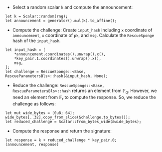 * Select a random scalar `k` and compute the announcement:
 ```ignore
let k = Scalar::random(rng);
let announcement = generator().mul(k).to_affine();
```
* Compute the challenge: Create `input_hash` including `x` coordinate of `announcement`, `x` coordinate of `pk`, and `msg`. Calculate the `RescueSponge` hash of the `input_hash`.
```ignore
let input_hash = [
    *announcement.coordinates().unwrap().x(),
    *key_pair.1.coordinates().unwrap().x(),
    msg,
];
let challenge = RescueSponge::<Base, RescueParametersBls>::hash(&input_hash, None);
```
* Reduce the challenge: `RescueSponge::<Base, RescueParametersBls>::hash` returns an element from $\mathbb{F}_q$. However, we need an element from $\mathbb{F}_r$ to compute the response. So, we reduce the challenge as follows:
```ignore
let mut wide_bytes = [0u8; 64];
wide_bytes[..32].copy_from_slice(&challenge.to_bytes());
let reduced_challenge = Scalar::from_bytes_wide(&wide_bytes);
```
* Compute the response and return the signature:
```ignore
let response = k + reduced_challenge * key_pair.0;
(announcement, response)
```
